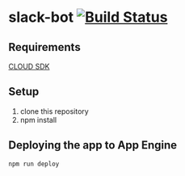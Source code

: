 # slack-bot [![Build Status](https://travis-ci.org/monmaru/slack-bot.svg?branch=master)](https://travis-ci.org/monmaru/slack-bot)

## Requirements

[CLOUD SDK](https://cloud.google.com/sdk/)

## Setup

1. clone this repository
2. npm install

## Deploying the app to App Engine

```bash
npm run deploy
```

